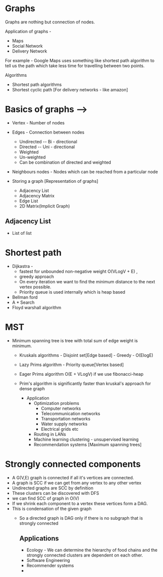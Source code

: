 # Graphs

Graphs are nothing but connection of nodes.

Application of graphs - 

- Maps
- Social Network
- Delivery Network

For example - Google Maps uses something like shortest path algorithm 
to tell us the path which take less time for travelling between two points.

Algorithms  
 - Shortest path algorithms
 - Shortest cyclic path [For delivery networks - like amazon]

# Basics of graphs -->

 - Vertex - Number of nodes
 - Edges - Connection between nodes

   - Undirected -- Bi - directional
   - Directed  -- Uni - directional
   - Weighted
   - Un-weighted
   - Can be combination of directed and weighted
 - Neighbours nodes - Nodes which can be reached from a particular node
 - Storing a graph [Representation of graphs]

   - Adjacency List
   - Adjacency Matrix
   - Edge List
   - 2D Matrix(Implicit Graph)
   

## Adjacency List 
 - List of list

# Shortest path
- Dijkastra -
  - fastest for unbounded non-negative weight O(VLogV + E) , 
  - greedy approach
  - On every iteration we want to find the minimum distance to the next vertex possible.
  - Priority queue is used internally which is heap based
- Bellman ford
- A * Search
- Floyd warshall algorithm

# MST  
- Minimum spanning tree is tree with total sum of edge weight is minimum.
  
  - Kruskals algorithms - Disjoint set[Edge based] - Greedy - O(ElogE)
  - Lazy Prims algorithm - Priority queue[Vertex based]
  - Eager Prims algorithm O(E + VLogV) if we use fibonacci-heap
  - Prim's algorithm is significantly faster than kruskal's approach for dense graph
    
    - Application
      - Optimization problems
        - Computer networks
        - Telecommunication networks
        - Transportation networks
        - Water supply networks
        - Electrical grids etc
      - Routing in LANs
      - Machine learning clustering - unsupervised learning
      - Recommendation systems [Maximum spanning trees]

# Strongly connected components

- A G(V,E) graph is connected if all it's vertices are connected.
- A graph is SCC if we can get from any vertex to any other vertex
- Undirected graphs are SCC by definition
- These clusters can be discovered with DFS
- we can find SCC of graph in O(V)
- If we shrink each component to a vertex these vertices form a DAG.
- This is condensation of the given graph
  - So a directed graph is DAG only if there is no subgraph that is strongly connected

    Applications
    - 
      - Ecology - We can determine the hierarchy of food chains and the strongly connected
        clusters are dependent on each other.
      - Software Engineering 
      - Recommender systems
      - 

 